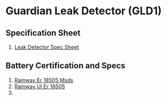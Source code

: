 # Guardian Leak Detector (GLD1)

## Specification Sheet
1. [Leak Detector Spec Sheet](/uploads/leak-detector-spec-sheet.pdf "Leak Detector Spec Sheet")

## Battery Certification and Specs
1. [Ramway Er 18505 Msds](/uploads/ramway-er-18505-msds.pdf "Ramway Er 18505 Msds")
2. [Ramway Ul Er 18505](/uploads/ramway-ul-er-18505.pdf "Ramway Ul Er 18505")
3. 
